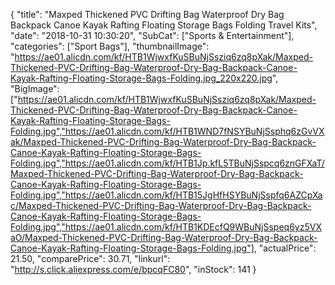 {
	"title": "Maxped Thickened PVC Drifting Bag Waterproof Dry Bag Backpack Canoe Kayak Rafting Floating Storage Bags Folding Travel Kits",
	"date": "2018-10-31 10:30:20",
	"SubCat": ["Sports & Entertainment"],
	"categories": ["Sport Bags"],
	"thumbnailImage": "https://ae01.alicdn.com/kf/HTB1WjwxfKuSBuNjSsziq6zq8pXak/Maxped-Thickened-PVC-Drifting-Bag-Waterproof-Dry-Bag-Backpack-Canoe-Kayak-Rafting-Floating-Storage-Bags-Folding.jpg_220x220.jpg",
	"BigImage": ["https://ae01.alicdn.com/kf/HTB1WjwxfKuSBuNjSsziq6zq8pXak/Maxped-Thickened-PVC-Drifting-Bag-Waterproof-Dry-Bag-Backpack-Canoe-Kayak-Rafting-Floating-Storage-Bags-Folding.jpg","https://ae01.alicdn.com/kf/HTB1WND7fNSYBuNjSsphq6zGvVXak/Maxped-Thickened-PVC-Drifting-Bag-Waterproof-Dry-Bag-Backpack-Canoe-Kayak-Rafting-Floating-Storage-Bags-Folding.jpg","https://ae01.alicdn.com/kf/HTB1Jp.kfL5TBuNjSspcq6znGFXaT/Maxped-Thickened-PVC-Drifting-Bag-Waterproof-Dry-Bag-Backpack-Canoe-Kayak-Rafting-Floating-Storage-Bags-Folding.jpg","https://ae01.alicdn.com/kf/HTB15JgHfHSYBuNjSspfq6AZCpXac/Maxped-Thickened-PVC-Drifting-Bag-Waterproof-Dry-Bag-Backpack-Canoe-Kayak-Rafting-Floating-Storage-Bags-Folding.jpg","https://ae01.alicdn.com/kf/HTB1KDEcfQ9WBuNjSspeq6yz5VXaO/Maxped-Thickened-PVC-Drifting-Bag-Waterproof-Dry-Bag-Backpack-Canoe-Kayak-Rafting-Floating-Storage-Bags-Folding.jpg"],
	"actualPrice": 21.50,
	"comparePrice": 30.71,
	"linkurl": "http://s.click.aliexpress.com/e/bpcqFC80",
	"inStock": 141
}
